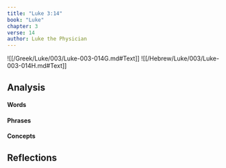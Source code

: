```yaml
---
title: "Luke 3:14"
book: "Luke"
chapter: 3
verse: 14
author: Luke the Physician
---
```

![[/Greek/Luke/003/Luke-003-014G.md#Text]]
![[/Hebrew/Luke/003/Luke-003-014H.md#Text]]

## Analysis

#### Words

#### Phrases

#### Concepts

## Reflections
